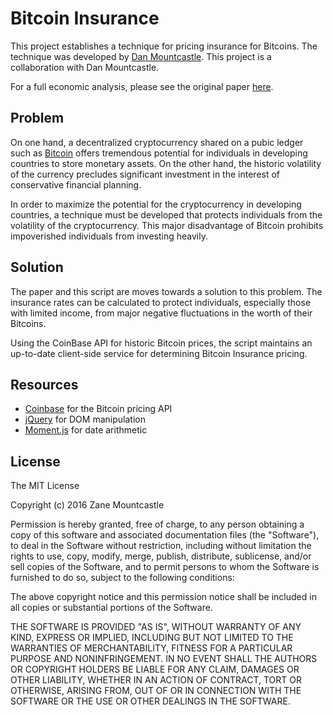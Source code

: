 # Bitcoin Insurance

This project establishes a technique for pricing insurance for Bitcoins. The technique was developed by [Dan Mountcastle](https://uk.linkedin.com/in/daniel-mountcastle-16218160). This project is a collaboration with Dan Mountcastle.

For a full economic analysis, please see the original paper [here](https://github.com/zanemountcastle/bitcoin-insurance/blob/master/Remittances%2C%20Cryptocurrency%2C%20and%20Insurance.pdf).

## Problem

On one hand, a decentralized cryptocurrency shared on a pubic ledger such as [Bitcoin](https://bitcoin.org/en/) offers tremendous potential for individuals in developing countries to store monetary assets. On the other hand, the historic volatility of the currency precludes significant investment in the interest of conservative financial planning.

In order to maximize the potential for the cryptocurrency in developing countries, a technique must be developed that protects individuals from the volatility of the cryptocurrency. This major disadvantage of Bitcoin prohibits impoverished individuals from investing heavily.

## Solution

The paper and this script are moves towards a solution to this problem. The insurance rates can be calculated to protect individuals, especially those with limited income, from major negative fluctuations in the worth of their Bitcoins.

Using the CoinBase API for historic Bitcoin prices, the script maintains an up-to-date client-side service for determining Bitcoin Insurance pricing.

## Resources 
- [Coinbase](https://developers.coinbase.com/) for the Bitcoin pricing API
- [jQuery](https://jquery.com/) for DOM manipulation
- [Moment.js](http://momentjs.com/) for date arithmetic

## License

The MIT License

Copyright (c) 2016 Zane Mountcastle

Permission is hereby granted, free of charge, to any person obtaining a copy
of this software and associated documentation files (the "Software"), to deal
in the Software without restriction, including without limitation the rights
to use, copy, modify, merge, publish, distribute, sublicense, and/or sell
copies of the Software, and to permit persons to whom the Software is
furnished to do so, subject to the following conditions:

The above copyright notice and this permission notice shall be included in
all copies or substantial portions of the Software.

THE SOFTWARE IS PROVIDED "AS IS", WITHOUT WARRANTY OF ANY KIND, EXPRESS OR
IMPLIED, INCLUDING BUT NOT LIMITED TO THE WARRANTIES OF MERCHANTABILITY,
FITNESS FOR A PARTICULAR PURPOSE AND NONINFRINGEMENT. IN NO EVENT SHALL THE
AUTHORS OR COPYRIGHT HOLDERS BE LIABLE FOR ANY CLAIM, DAMAGES OR OTHER
LIABILITY, WHETHER IN AN ACTION OF CONTRACT, TORT OR OTHERWISE, ARISING FROM,
OUT OF OR IN CONNECTION WITH THE SOFTWARE OR THE USE OR OTHER DEALINGS IN
THE SOFTWARE.
